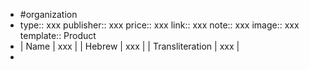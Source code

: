 - #organization
- type:: xxx
  publisher:: xxx
  price:: xxx
  link:: xxx
  note:: xxx
  image:: xxx
  template:: Product
- | Name | xxx |
  | Hebrew | xxx |
  | Transliteration | xxx |
-